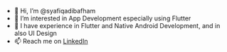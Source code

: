 - 👋 Hi, I’m @syafiqadibafham
- 👀 I’m interested in App Development especially using Flutter
- 🧠 I have experience in Flutter and Native Android Development, and in also UI Design
- 📫 Reach me on [LinkedIn](https://www.linkedin.com/in/muhammad-syafiq-adib-muhammad-saufi-13305b211/)

<!---
syafiqadibafham/syafiqadibafham is a ✨ special ✨ repository because its `README.md` (this file) appears on your GitHub profile.
You can click the Preview link to take a look at your changes.
--->
